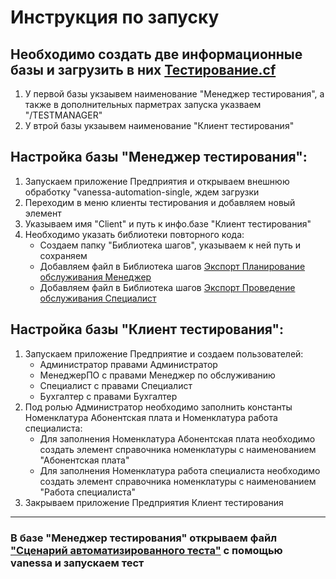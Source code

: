 #  Инструкция по запуску
## Необходимо создать две информационные базы и загрузить в них [Тестирование.cf](https://github.com/Mikhail0806/diplomaWork/blob/9535f7d0eec4faaa69db3f079a8cce064116e137/Releases/Testing/%D0%A2%D0%B5%D1%81%D1%82%D0%B8%D1%80%D0%BE%D0%B2%D0%B0%D0%BD%D0%B8%D0%B5.cf)
1. У первой базы укзаывем наименование "Менеджер тестирования", а также в дополнительных парметрах запуска указваем "/TESTMANAGER"
2. У втрой базы укзаывем наименование "Клиент тестирования"

## Настройка базы "Менеджер тестирования":
1. Запускаем приложение Предприятия и открываем внешнюю обработку "vanessa-automation-single, ждем загрузки
2. Переходим в меню клиенты тестирования и добавляем новый элемент
3. Указываем имя "Client" и путь к инфо.базе "Клиент тестирования"
4. Необходимо указать библиотеки повторного кода:
   * Создаем папку "Библиотека шагов", указываем к ней путь и сохраняем
   * Добавляем файл в Библиотека шагов [Экспорт Планирование обслуживания Менеджер](https://github.com/Mikhail0806/diplomaWork/blob/8c1dda65e6c91cb2337e921ad3ba212d583ac9e6/Releases/Testing/%D0%AD%D0%BA%D1%81%D0%BF%D0%BE%D1%80%D1%82%20%D0%9F%D0%BB%D0%B0%D0%BD%D0%B8%D1%80%D0%BE%D0%B2%D0%B0%D0%BD%D0%B8%D0%B5%20%20%D0%BE%D0%B1%D1%81%D0%BB%D1%83%D0%B6%D0%B8%D0%B2%D0%B0%D0%BD%D0%B8%D1%8F%20%D0%9C%D0%B5%D0%BD%D0%B5%D0%B4%D0%B6%D0%B5%D1%80%20.feature)
   * Добавляем файл в Библиотека шагов [Экспорт Проведение  обслуживания Специалист](https://github.com/Mikhail0806/diplomaWork/blob/8c1dda65e6c91cb2337e921ad3ba212d583ac9e6/Releases/Testing/%D0%AD%D0%BA%D1%81%D0%BF%D0%BE%D1%80%D1%82%20%D0%9F%D1%80%D0%BE%D0%B2%D0%B5%D0%B4%D0%B5%D0%BD%D0%B8%D0%B5%20%20%D0%BE%D0%B1%D1%81%D0%BB%D1%83%D0%B6%D0%B8%D0%B2%D0%B0%D0%BD%D0%B8%D1%8F%20%D0%A1%D0%BF%D0%B5%D1%86%D0%B8%D0%B0%D0%BB%D0%B8%D1%81%D1%82.feature)
   
## Настройка базы "Клиент тестирования":
1. Запускаем приложение Предприятие и cоздаем пользователей:
   * Администратор правами Администратор
   * МенеджерПО с правами Менеджер по обслуживанию
   * Специалист с правами Специалист
   * Бухгалтер с правами Бухгалтер
2. Под ролью Администратор необходимо заполнить константы Номенклатура Абонентская плата и Номенклатура работа специалиста:
   * Для заполнения Номенклатура Абонентская плата необходимо создать элемент справочника номенклатуры с наименованием "Абонентская плата"
   * Для заполнения Номенклатура работа специалиста необходимо создать элемент справочника номенклатуры с наименованием "Работа специалиста"
3. Закрываем приложение Предприятия Клиент тестирования
***
### В базе "Менеджер тестирования" открываем файл ["Сценарий автоматизированного теста"](https://github.com/Mikhail0806/diplomaWork/blob/8c1dda65e6c91cb2337e921ad3ba212d583ac9e6/Releases/Testing/%D0%A1%D1%86%D0%B5%D0%BD%D0%B0%D1%80%D0%B8%D0%B9%20%D0%B0%D0%B2%D1%82%D0%BE%D0%BC%D0%B0%D1%82%D0%B8%D0%B7%D0%B8%D1%80%D0%BE%D0%B2%D0%B0%D0%BD%D0%BD%D0%BE%D0%B3%D0%BE%20%D1%82%D0%B5%D1%81%D1%82%D0%B0.feature) с помощью vanessa  и запускаем тест
